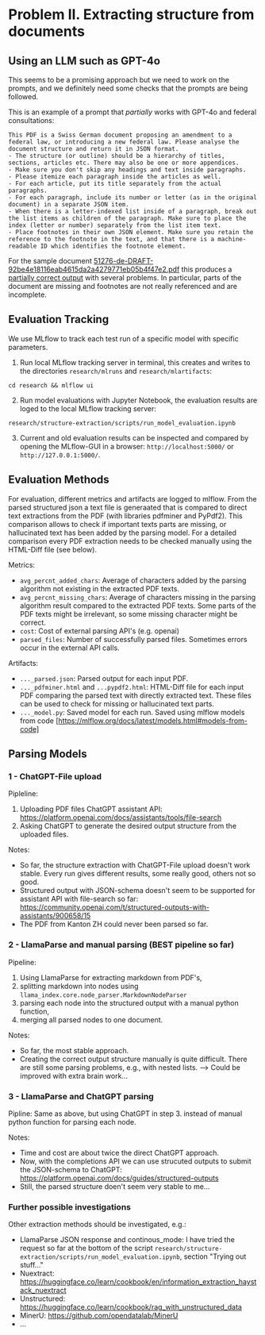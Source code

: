 # Problem II. Extracting structure from documents

## Using an LLM such as GPT-4o
This seems to be a promising approach but we need to work on the prompts, and we definitely need some checks that the prompts are being followed.

This is an example of a prompt that *partially* works with GPT-4o and federal consultations:

```
This PDF is a Swiss German document proposing an amendment to a federal law, or introducing a new federal law. Please analyse the document structure and return it in JSON format.
- The structure (or outline) should be a hierarchy of titles, sections, articles etc. There may also be one or more appendices.
- Make sure you don't skip any headings and text inside paragraphs.
- Please itemize each paragraph inside the articles as well.
- For each article, put its title separately from the actual paragraphs.
- For each paragraph, include its number or letter (as in the original document) in a separate JSON item.
- When there is a letter-indexed list inside of a paragraph, break out the list items as children of the paragraph. Make sure to place the index (letter or number) separately from the list item text.
- Place footnotes in their own JSON element. Make sure you retain the reference to the footnote in the text, and that there is a machine-readable ID which identifies the footnote element.
```

For the sample document [51276-de-DRAFT-92be4e18116eab4615da2a4279771eb05b4f47e2.pdf](./sample-documents/51276-de-DRAFT-92be4e18116eab4615da2a4279771eb05b4f47e2.pdf) this produces a [partially correct output](./sample-outputs/gpt4o-v1-51276-de-DRAFT-92be4e18116eab4615da2a4279771eb05b4f47e2.json) with several problems. In particular, parts of the document are missing and footnotes are not really referenced and are incomplete.

## Evaluation Tracking
We use MLflow to track each test run of a specific model with specific parameters.
1. Run local MLflow tracking server in terminal, this creates and writes to the directories `research/mlruns` and `research/mlartifacts`:
````
cd research && mlflow ui
````
2. Run model evaluations with Jupyter Notebook, the evaluation results are loged to the local MLflow tracking server:
````
research/structure-extraction/scripts/run_model_evaluation.ipynb
````
3. Current and old evaluation results can be inspected and compared by opening the MLflow-GUI in a browser: `http://localhost:5000/` or `http://127.0.0.1:5000/`.

## Evaluation Methods
For evaluation, different metrics and artifacts are logged to mlflow.
From the parsed structured json a text file is generaated that is compared
to direct text extractions from the PDF (with libraries pdfminer and PyPdf2).
This comparison allows to check if important texts parts are missing,
or hallucinated text has been added by the parsing model. 
For a detailed comparison every PDF extraction needs to be checked manually
using the HTML-Diff file (see below).

Metrics:
* `avg_percnt_added_chars`: Average of characters added by the parsing algorithm
not existing in the extracted PDF texts.
* `avg_percnt_missing_chars`: Average of characters missing in the parsing algorithm
result compared to the extracted PDF texts. Some parts of the PDF texts might be 
irrelevant, so some missing character might be correct.
* `cost`: Cost of external parsing API's (e.g. openai)
* `parsed_files`: Number of successfully parsed files. Sometimes errors occur
in the external API calls.

Artifacts:
* `..._parsed.json`: Parsed output for each input PDF.
* `..._pdfminer.html` and `...pypdf2.html`: HTML-Diff file for each input PDF comparing the parsed
text with directly extracted text. These files can be used to check for missing
or hallucinated text parts.
* `..._model.py`: Saved model for each run. Saved using mlflow models from code
[https://mlflow.org/docs/latest/models.html#models-from-code]


## Parsing Models
### 1 - ChatGPT-File upload
Pipleline:
1. Uploading PDF files ChatGPT assistant API: https://platform.openai.com/docs/assistants/tools/file-search
2. Asking ChatGPT to generate the desired output structure from the uploaded files.

Notes:
- So far, the structure extraction with ChatGPT-File upload 
doesn't work stable. Every run gives different results, some really good,
others not so good. 
- Structured output with JSON-schema doesn't seem to be supported for assistant API with file-search so far: https://community.openai.com/t/structured-outputs-with-assistants/900658/15
- The PDF from Kanton ZH could never been parsed so far.

### 2 - LlamaParse and manual parsing (BEST pipeline so far)
Pipeline:
1. Using LlamaParse for extracting markdown from PDF's,
2. splitting markdown into nodes using `llama_index.core.node_parser.MarkdownNodeParser`
3. parsing each node into the structured output with a manual python function,
4. merging all parsed nodes to one document.

Notes:
- So far, the most stable approach. 
- Creating the correct output structure manually is quite difficult. There are still some parsing problems, e.g., with nested lists. --> Could be improved with extra brain work...

### 3 - LlamaParse and ChatGPT parsing
Pipline: Same as above, but using ChatGPT in step 3. instead of manual python function for parsing each node.

Notes:
- Time and cost are about twice the direct ChatGPT approach.
- Now, with the completions API we can use strucuted outputs to submit the JSON-schema to ChatGPT: https://platform.openai.com/docs/guides/structured-outputs
- Still, the parsed structure doen't seem very stable to me...

### Further possible investigations
Other extraction methods should be investigated, e.g.:
- LlamaParse JSON response and continous_mode: I have tried the request so far at the bottom of the script `research/structure-extraction/scripts/run_model_evaluation.ipynb`, section "Trying out stuff..."
- Nuextract: https://huggingface.co/learn/cookbook/en/information_extraction_haystack_nuextract
- Unstructured: https://huggingface.co/learn/cookbook/rag_with_unstructured_data
- MinerU: https://github.com/opendatalab/MinerU 
- ...

